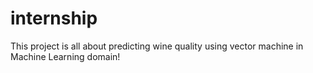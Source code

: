 # internship
This project is all about predicting wine quality using vector machine in Machine Learning domain!
